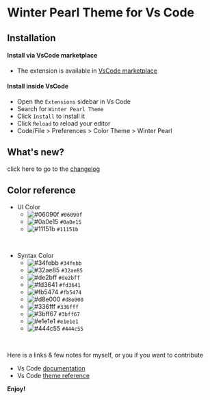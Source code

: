 # Winter Pearl Theme for Vs Code

<!-- TODO: Place here the Screenshot -->

## Installation  

#### Install via VsCode marketplace

- The extension is available in [VsCode marketplace](https://marketplace.visualstudio.com/items?itemName=suryashanm.winter-pearl-theme)  

#### Install inside VsCode 

- Open the `Extensions` sidebar in Vs Code  
- Search for `Winter Pearl Theme`  
- Click `Install` to install it  
- Click `Reload` to reload your editor  
- Code/File > Preferences > Color Theme > Winter Pearl  

## What's new?
click here to go to the [changelog](https://marketplace.visualstudio.com/items/suryashanm.winter-pearl-theme/changelog)  


## Color reference  
- UI Color  
    - ![#06090f](https://via.placeholder.com/10/06090f.png?text=+) `#06090f`  
    - ![#0a0e15](https://via.placeholder.com/10/0a0e15.png?text=+) `#0a0e15`  
    - ![#11151b](https://via.placeholder.com/10/11151b.png?text=+) `#11151b`  

<br>  

- Syntax Color 
    - ![#34febb](https://via.placeholder.com/10/34febb.png?text=+) `#34febb`  
    - ![#32ae85](https://via.placeholder.com/10/32ae85.png?text=+) `#32ae85`  
    - ![#de2bff](https://via.placeholder.com/10/de2bff.png?text=+) `#de2bff`  
    - ![#fd3641](https://via.placeholder.com/10/fd3641.png?text=+) `#fd3641`  
    - ![#fb5474](https://via.placeholder.com/10/fb5474.png?text=+) `#fb5474`  
    - ![#d8e000](https://via.placeholder.com/10/d8e000.png?text=+) `#d8e000`  
    - ![#336fff](https://via.placeholder.com/10/336fff.png?text=+) `#336fff`  
    - ![#3bff67](https://via.placeholder.com/10/3bff67.png?text=+) `#3bff67`  
    - ![#e1e1e1](https://via.placeholder.com/10/e1e1e1.png?text=+) `#e1e1e1`  
    - ![#444c55](https://via.placeholder.com/10/444c55.png?text=+) `#444c55`  

<br>  

Here is a links & few notes for myself, or you if you want to contribute  
- Vs Code [documentation](https://code.visualstudio.com/docs/getstarted/themes)  
- Vs Code [theme reference](https://code.visualstudio.com/api/references/theme-color)  

**Enjoy!**